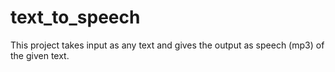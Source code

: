 # text_to_speech

This project takes input as any text and gives the output as speech (mp3) of the given text.
